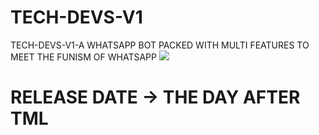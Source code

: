 # TECH-DEVS-V1
TECH-DEVS-V1-A WHATSAPP BOT PACKED WITH MULTI FEATURES TO MEET THE FUNISM OF WHATSAPP
![](https://files.catbox.moe/u9noai.jpg)






# RELEASE DATE -> THE DAY AFTER TML
